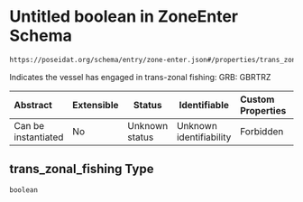 # Untitled boolean in ZoneEnter Schema

```txt
https://poseidat.org/schema/entry/zone-enter.json#/properties/trans_zonal_fishing
```

Indicates the vessel has engaged in trans-zonal fishing: GRB: GBRTRZ


| Abstract            | Extensible | Status         | Identifiable            | Custom Properties | Additional Properties | Access Restrictions | Defined In                                                                |
| :------------------ | ---------- | -------------- | ----------------------- | :---------------- | --------------------- | ------------------- | ------------------------------------------------------------------------- |
| Can be instantiated | No         | Unknown status | Unknown identifiability | Forbidden         | Allowed               | none                | [zone-enter.json\*](schemas/entry/zone-enter.json "open original schema") |

## trans_zonal_fishing Type

`boolean`
